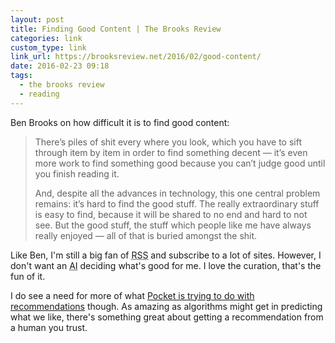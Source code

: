 ```yaml
---
layout: post
title: Finding Good Content | The Brooks Review
categories: link
custom_type: link
link_url: https://brooksreview.net/2016/02/good-content/
date: 2016-02-23 09:18
tags:
  - the brooks review
  - reading
---
```


 Ben Brooks on how difficult it is to find good content:

> There’s piles of shit every where you look, which you have to sift through item by item in order to find something decent — it’s even more work to find something good because you can’t judge good until you finish reading it.
>
> And, despite all the advances in technology, this one central problem remains: it’s hard to find the good stuff. The really extraordinary stuff is easy to find, because it will be shared to no end and hard to not see. But the good stuff, the stuff which people like me have always really enjoyed — all of that is buried amongst the shit.

Like Ben, I'm still a big fan of <abbr title="Really Simple Syndication">RSS</abbr> and subscribe to a lot of sites. However, I don't want an <abbr title="Artificial Intelligence">AI</abbr> deciding what's good for me. I love the curation, that's the fun of it.

I do see a need for more of what [Pocket is trying to do with recommendations](https://getpocket.com/blog/2015/08/introducing-recommendations-the-most-interesting-articles-and-videos-you-might-have-missed/) though. As amazing as algorithms might get in predicting what we like, there's something  great about getting a recommendation from a human you trust.

